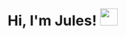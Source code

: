 <h1>Hi, I'm Jules! <img src="https://media.giphy.com/media/iigp4VDyf5dCLRlGkm/giphy.gif" width="35"></h1>

